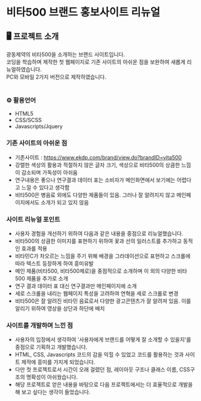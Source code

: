 # 비타500 브랜드 홍보사이트 리뉴얼

## 🖥️ 프로젝트 소개
광동제약의 비타500을 소개하는 브랜드 사이트입니다. <br>
코딩을 학습하며 제작한 첫 웹페이지로 기존 사이트의 아쉬운 점을 보완하여 새롭게 리뉴얼하였습니다.<br>
PC와 모바일 2가지 버전으로 제작하였습니다.<br>
<br>

### ⚙️ 활용언어
- HTML5
- CSS/SCSS
- Javascripts/Jquery

### 기존 사이트의 아쉬운 점
- 기존사이트 : https://www.ekdp.com/brand/view.do?brandID=vita500
- 강렬한 색상의 활용과 적절하지 않은 글자 크기, 색상으로 비타500의 상큼한 느낌이 감소되며 가독성이 아쉬움
- 연구내용은 좋으나 연구결과 데이터 표는 소비자가 메인화면에서 보기에는 어렵다고 느낄 수 있다고 생각함
- 비타500은 병음료 외에도 다양한 제품들이 있음. 그러나 잘 알려지지 않고 메인페이지에서도 소개가 되고 있지 않음

### 사이트 리뉴얼 포인트
- 사용자 경험을 개선하기 위하여 다음과 같은 내용을 중점으로 리뉴얼했습니다.
- 비타500의 상큼한 이미지를 표현하기 위하여 꽃과 선의 일러스트를 추가하고 동적인 효과를 적용
- 비타민C가 차오르는 느낌을 주기 위해 배경을 그라데이션으로 표현하고 스크롤에 따라 텍스트 등장하게 하여 흥미유발
- 메인 제품(비타500, 비타500제로)을 중점적으로 소개하며 이 외의 다양한 비타500 제품을 추가로 소개
- 연구 결과 데이터 표 대신 연구결과만 메인페이지에 소개
- 세로 스크롤을 내리는 웹페이지 특성을 고려하여 연혁을 세로 스크롤로 변경
- 비타500은 잘 알려진 비타민 음료로서 다양한 광고콘텐츠가 잘 알려져 있음. 이를 알리기 위하여 영상을 상단과 하단에 배치

### 사이트를 개발하며 느낀 점
- 사용자의 입장에서 생각하여 '사용자에게 브랜드를 어떻게 잘 소개할 수 있을지'를 중점으로 기획하고 개발했습니다.
- HTML, CSS, Javascripts 코드의 감을 익힐 수 있었고 코드를 활용하는 것과 사이트 제작에 흥미를 가지게 되었습니다.
- 다만 첫 프로젝트로서 시간이 오래 걸렸던 점, 레이아웃 구조나 클래스 이름, CSS구조의 명확성이 아쉬웠습니다.
- 해당 프로젝트로 얻은 내용을 바탕으로 다음 프로젝트에서는 더 효율적으로 개발을 해 보고 싶다는 생각이 들었습니다.
